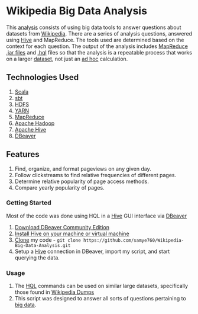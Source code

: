 # Wikipedia Big Data Analysis

This [analysis](https://www.tableau.com/learn/articles/big-data-analytics) consists of using big data tools to answer questions about datasets from [Wikipedia](https://www.wikipedia.org/). There are a series of analysis questions, answered using [Hive](https://en.wikipedia.org/wiki/Apache_Hive) and MapReduce. The tools used are determined based on the context for each question. The output of the analysis includes [MapReduce](https://hadoop.apache.org/docs/r1.2.1/mapred_tutorial.html) [.jar files](https://en.wikipedia.org/wiki/JAR_(file_format)) and [.hql](https://hive.apache.org/) files so that the analysis is a repeatable process that works on a larger [dataset](https://en.wikipedia.org/wiki/Data_set), not just an [ad hoc](https://en.wikipedia.org/wiki/Ad_hoc) calculation.

## Technologies Used

1.  [Scala](https://www.scala-lang.org/)
2.  [sbt](https://www.scala-sbt.org/)
3.  [HDFS](https://hadoop.apache.org/docs/r1.2.1/hdfs_design.html)
4.  [YARN](https://hadoop.apache.org/docs/stable/hadoop-yarn/hadoop-yarn-site/YARN.html)
5.  [MapReduce](https://hadoop.apache.org/docs/r1.2.1/mapred_tutorial.html)
6.  [Apache Hadoop](https://hadoop.apache.org/)
7.  [Apache Hive](https://hive.apache.org/)
8.  [DBeaver](https://dbeaver.io/)

## Features

1.  Find, organize, and format pageviews on any given day.
2.  Follow clickstreams to find relative frequencies of different pages.
3.  Determine relative popularity of page access methods.
4.  Compare yearly popularity of pages.

### Getting Started

Most of the code was done using HQL in a [Hive](https://hive.apache.org/) GUI interface via [DBeaver](https://dbeaver.io/)

1. [Download DBeaver Community Edition](https://dbeaver.io/download/)
2. [Install Hive on your machine or virtual machine](https://phoenixnap.com/kb/install-hive-on-ubuntu)
3. [Clone](https://www.git-scm.com/docs/git-clone) my code - `git clone https://github.com/samye760/Wikipedia-Big-Data-Analysis.git`
4. Setup a [Hive](https://hive.apache.org/) connection in DBeaver, import my script, and start querying the data.

### Usage

1. The [HQL](https://hive.apache.org/) commands can be used on similar large datasets, specifically those found in [Wikipedia Dumps](https://dumps.wikimedia.org/)
2. This script was designed to answer all sorts of questions pertaining to [big data](https://www.oracle.com/big-data/what-is-big-data/).
